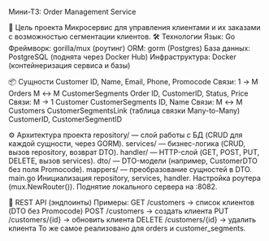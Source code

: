 Мини-ТЗ: Order Management Service


🎯 Цель проекта
Микросервис для управления клиентами и их заказами с возможностью сегментации клиентов.
🛠 Технологии
Язык: Go
Фреймворк: gorilla/mux (роутинг)
ORM: gorm (Postgres)
База данных: PostgreSQL (поднята через Docker Hub)
Инфраструктура: Docker (контейнеризация сервиса и базы)


📦 Сущности
Customer
ID, Name, Email, Phone, Promocode
Связи:
1 → M Orders
M ↔ M CustomerSegments
Order
ID, CustomerID, Status, Price
Связи:
M → 1 Customer
CustomerSegments
ID, Name
Связи:
M ↔ M Customers
CustomerSegmentsLink (таблица связки Many-to-Many)
CustomerID, CustomerSegmentID



⚙️ Архитектура проекта
repository/ — слой работы с БД (CRUD для каждой сущности, через GORM).
services/ — бизнес-логика (CRUD, вызов repository, возврат DTO).
handler/ — HTTP-слой (GET, POST, PUT, DELETE, вызов services).
dto/ — DTO-модели (например, CustomerDTO без поля Promocode).
mappers/ — преобразование сущностей в DTO.
main.go
Инициализация repository, services, handler.
Настройка роутера (mux.NewRouter()).
Поднятие локального сервера на :8082.




🔗 REST API (эндпоинты)
Примеры:
GET /customers → список клиентов (DTO без Promocode)
POST /customers → создать клиента
PUT /customers/{id} → обновить клиента
DELETE /customers/{id} → удалить клиента
То же самое реализовано для orders и customer_segments.
